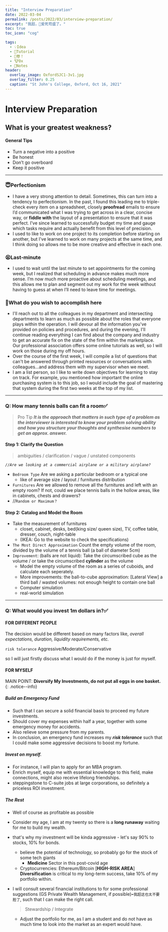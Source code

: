 ```yaml
---
title: "Interview Preparation"
date: 2022-03-04
permalink: /posts/2022/03/interview-preparation/
excerpt: "我超，👴爱死苟盛了。"
toc: true
toc_icon: "cog"

tags:
  - 💡Idea
  - 🚦Tutorial
  - 🏦卷！
  - 🐮Ox
  - 🔖Notes
header:
  overlay_image: OxfordSJC1-3v1.jpg
  overlay_filter: 0.25
  caption: "St John's College, Oxford, Oct 16, 2021"
---
```


# Interview Preparation

## What is your greatest weakness?

#### General Tips
- Turn a negative into a positive
- Be honest
- Don’t go overboard
- Keep it positive
    

-----

### 😇Perfectionism

- I have a very strong attention to detail. Sometimes, this can turn into a tendency to perfectionism. In the past, I found this leading me to triple-check every item on a spreadsheet, closely **proofread** emails to ensure I’d communicated what I was trying to get across in a clear, concise way, or **fiddle with** the layout of a presentation to ensure that it was perfect. I’ve since learned to successfully budget my time and gauge which tasks require and actually benefit from this level of precision.
- I used to like to work on one project to its completion before starting on another, but I've learned to work on many projects at the same time, and I think doing so allows me to be more creative and effective in each one.

### 😫Last-minute

- I used to wait until the last minute to set appointments for the coming week, but I realized that scheduling in advance makes much more sense. I’m now much more proactive about scheduling meetings, and this allows me to plan and segment out my work for the week without having to guess at when I’ll need to leave time for meetings.


### 🤠What do you wish to accomplish here

- I'll reach out to all the colleagues in my department and intersecting departments to learn as much as possible about the roles that everyone plays within the operation. I will devour all the information you've provided on policies and procedures, and during the evening, I'll continue reading everything I can find about the company and industry to get an accurate fix on the state of the firm within the marketplace. Our professional association offers some online tutorials as well, so I will work on those during my off hours.
- Over the course of the first week, I will compile a list of questions that can't be answered through printed resources or conversations with colleagues...and address them with my supervisor when we meet.
- I am a list person, so I like to write down objectives for learning to stay on track. For example, you mentioned how important the online purchasing system is to this job, so I would include the goal of mastering that system during the first two weeks at the top of my list.


---
### Q: How many tennis balls can fit a room✅

> Pro Tip ***It is the approach that matters in such type of a problem as the interviewer is interested to know your problem solving ability and how you structure your thoughts and synthesise numbers to get an approx. answer.***


#### Step 1: Clarify the Question

> ambiguities / clarification / vague / unstated components
> 

*`//Are we looking at a commercial airplane or a military airplane?`*

- `Bedroom Type` Are we asking a particular bedroom or a typical one
    - like of average size / layout / furnitures distribution
- `Furnitures` Are we allowed to remove all the furnitures and left with an empty room? If not, could we place tennis balls in the hollow areas, like in cabinets, chests and drawers?
- //`Random or Maximum？`

#### Step 2: Catalog and Model the Room

- Take the measurement of furnitures
    - closet, cabinet, desks, bed(king size/ queen size), TV, coffee table, dresser, couch, night-table
    - (IKEA: Go to the website to check the specifications)
- `The Most Direct Approximation` Count the empty volume of the room, divided by the volume of a tennis ball (a ball of diameter 5cm)
- `Improvement`: (balls are not liquid): Take the circumscribed cube as the volume / or take the circumscribed **cylinder** as the volume
    - Model the empty volume of the room as a series of cuboids, and calculate each seperately.
    - More improvements: the ball-to-cube approximation: [Lateral View] a third ball  / wasted volumes: not enough height to contain one ball
    - Computer simulation
    - real-world simulation


----

### Q: What would you invest 1m dollars in?✅

#### FOR DIFFERENT PEOPLE

The decision would be different based on many factors like, *overall expectations, duration, liquidity requirements, etc.*

`risk tolerance` Aggressive/Moderate/Conservative

so I will just firstly discuss what I would do if the money is just for myself.

#### FOR MYSELF

MAIN POINT: **Diversify My Investments, do not put all eggs in one basket.**
{: .notice--info}

##### Build an Emergency Fund

- Such that I can secure a solid financial basis to proceed my future investments.
- Should cover my expenses within half a year, together with some emergency money for accidents.
- Also relieve some pressure from my parents.
- In conclusion, an emergency fund increases my ***risk tolerance*** such that I could make some aggressive decisions to boost my fortune.

##### Invest on myself.

- For instance, I will plan to apply for an MBA program.
- Enrich myself, equip me with essential knowledge to this field, make connections, might also receive lifelong friendships.
- steppingstone to C-suite jobs at large corporations, so definitely a priceless ROI investment.

##### The Rest

- Well of course as profitable as possible
- Consider my age, I am at my twenty so there is a **long runaway** waiting for me to build my wealth.
- that's why my investment will be kinda aggressive - let's say 90% to stocks, 10% for bonds.
    - believe the potential of technology, so probably go for the stock of some tech giants
        - **Medicine** Sector in this post-covid age
    - Cryptocurrencies: Ethereum/Bitcoin [**HIGH-RISK AREA**]  **Diversification** is critical to my long-term success, take 10% of my portfolio within.

- I will consult several financial institutions to for some professional suggestions (GS Private Wealth Management, if possible)`⬅️我超这也太不要脸了`, such that I can make the right call.
    
    > Stewardship / Integrate
    > 
    - Adjust the portfolio for me, as I am a student and do not have as much time to look into the market as an expert would have.